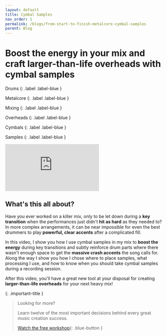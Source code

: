 ```yaml
---
layout: default
title: Cymbal Samples
nav_order: 1
permalink: /blogs/from-start-to-finish-metalcore-cymbal-samples
parent: Blog
---
```


# Boost the energy in your mix and craft larger-than-life overheads with cymbal samples

Drums
{: .label .label-blue }

Metalcore
{: .label .label-blue }

Mixing
{: .label .label-blue }

Overheads
{: .label .label-blue }

Cymbals
{: .label .label-blue }

Samples
{: .label .label-blue }

<div class="video-container">
  <iframe src="https://www.youtube-nocookie.com/embed/vg7GqCG4a1s?rel=0" title="YouTube video player" frameborder="0" allow="accelerometer; autoplay; clipboard-write; encrypted-media; gyroscope; picture-in-picture" allowfullscreen></iframe>
</div>

## What's this all about?

Have you ever worked on a killer mix, only to be let down during a **key transition** when the performances just didn't **hit as hard** as they needed to? In more complex arrangements, it can be near impossible for even the best drummers to play **powerful, clear accents** after a complicated fill.

In this video, I show you how I use cymbal samples in my mix to **boost the energy** during key transitions and subtly reinforce drum parts where there wasn't enough space to get the **massive crash accents** the song calls for. Along the way I show you how I chose where to place samples, what processing I use, and how to know when you should take cymbal samples during a recording session.

After this video, you'll have a great new tool at your disposal for creating **larger-than-life overheads** for your next heavy mix!

{: .important-title }
> Looking for more?
>
> Learn twelve of the most important decisions behind every great music creation success.
>
> [Watch the free workshop](/workshop){: .blue-button }
